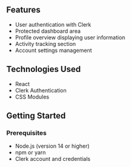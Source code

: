 
## Features

- User authentication with Clerk
- Protected dashboard area
- Profile overview displaying user information
- Activity tracking section
- Account settings management

## Technologies Used

- React
- Clerk Authentication
- CSS Modules

## Getting Started

### Prerequisites

- Node.js (version 14 or higher)
- npm or yarn
- Clerk account and credentials